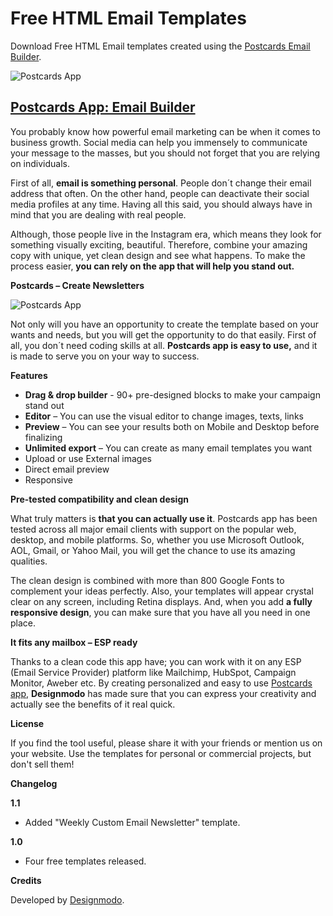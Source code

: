 # Free HTML Email Templates
Download Free HTML Email templates created using the [Postcards Email Builder](https://designmodo.com/postcards/).

![Postcards App](https://cdn-images-1.medium.com/max/2600/1*b7cGM4sOqYGyYKJ4hMKvrQ.jpeg)

## [Postcards App: Email Builder](https://designmodo.com/postcards/)

You probably know how powerful email marketing can be when it comes to business growth. Social media can help you immensely to communicate your message to the masses, but you should not forget that you are relying on individuals.

First of all, **email is something personal**. People don´t change their email address that often. On the other hand, people can deactivate their social media profiles at any time. Having all this said, you should always have in mind that you are dealing with real people.

Although, those people live in the Instagram era, which means they look for something visually exciting, beautiful. Therefore, combine your amazing copy with unique, yet clean design and see what happens. To make the process easier, **you can rely on the app that will help you stand out.**

**Postcards – Create Newsletters**

![Postcards App](https://cdn-images-1.medium.com/max/2600/1*kB_4J-W0ARXgc2WfpUQy8Q.jpeg)


Not only will you have an opportunity to create the template based on your wants and needs, but you will get the opportunity to do that easily. First of all, you don´t need coding skills at all. **Postcards app is easy to use,** and it is made to serve you on your way to success.

**Features**
*	**Drag & drop builder** - 90+ pre-designed blocks to make your campaign stand out
*	**Editor** – You can use the visual editor to change images, texts, links
*	**Preview** – You can see your results both on Mobile and Desktop before finalizing
*	**Unlimited export** – You can create as many email templates you want
*	Upload or use External images
*	Direct email preview
*	Responsive

**Pre-tested compatibility and clean design**

What truly matters is **that you can actually use it**. Postcards app has been tested across all major email clients with support on the popular web, desktop, and mobile platforms. So, whether you use Microsoft Outlook, AOL, Gmail, or Yahoo Mail, you will get the chance to use its amazing qualities.

The clean design is combined with more than 800 Google Fonts to complement your ideas perfectly. Also, your templates will appear crystal clear on any screen, including Retina displays. And, when you add **a fully responsive design**, you can make sure that you have all you need in one place.

**It fits any mailbox – ESP ready**

Thanks to a clean code this app have; you can work with it on any ESP (Email Service Provider) platform like Mailchimp, HubSpot, Campaign Monitor, Aweber etc. By creating personalized and easy to use [Postcards app](https://designmodo.com/postcards/), **Designmodo** has made sure that you can express your creativity and actually see the benefits of it real quick.

**License**

If you find the tool useful, please share it with your friends or mention us on your website. Use the templates for personal or commercial projects, but don't sell them!

**Changelog**

**1.1**
- Added "Weekly Custom Email Newsletter" template.

**1.0**

- Four free templates released.

**Credits**

Developed by [Designmodo](https://designmodo.com).
